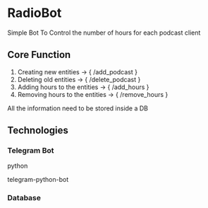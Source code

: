 # RadioBot
Simple Bot To Control the number of hours for each podcast client

## Core Function 
1. Creating new entities &#8594; { /add_podcast }
2. Deleting old entities &#8594; { /delete_podcast }
3. Adding hours to the entities &#8594; { /add_hours }
4. Removing hours to the entities &#8594; { /remove_hours }

All the information need to be stored inside a DB

## Technologies

### Telegram Bot

python

telegram-python-bot

### Database



